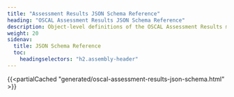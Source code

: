 ```yaml
---
title: "Assessment Results JSON Schema Reference"
heading: "OSCAL Assessment Results JSON Schema Reference"
description: Object-level definitions of the OSCAL Assessment Results model JSON format.
weight: 20
sidenav:
  title: JSON Schema Reference
  toc:
    headingselectors: "h2.assembly-header"
---
```


{{<partialCached "generated/oscal-assessment-results-json-schema.html" >}}
